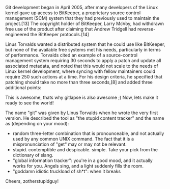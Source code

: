 Git development began in April 2005, after many developers of the Linux kernel gave up access to BitKeeper, a proprietary source control 
management (SCM) system that they had previously used to maintain the project.[13] The copyright holder of BitKeeper, Larry McVoy, had 
withdrawn free use of the product after claiming that Andrew Tridgell had reverse-engineered the BitKeeper protocols.[14]

Linus Torvalds wanted a distributed system that he could use like BitKeeper, but none of the available free systems met his needs, 
particularly in terms of performance. Torvalds cited an example of a source-control management system requiring 30 seconds to apply a 
patch and update all associated metadata, and noted that this would not scale to the needs of Linux kernel development, where syncing 
with fellow maintainers could require 250 such actions at a time. For his design criteria, he specified that patching should take no 
more than three seconds,[8] and added three additional points:

This is awesome, thats why gitlapse is also awesome ;)
Now, lets make it ready to see the world!

The name "git" was given by Linus Torvalds when he wrote the very
first version. He described the tool as "the stupid content tracker"
and the name as (depending on your mood):

  - random three-letter combination that is pronounceable, and not
  actually used by any common UNIX command.  The fact that it is a
  mispronunciation of "get" may or may not be relevant.
  - stupid. contemptible and despicable. simple. Take your pick from the
  dictionary of slang.
  - "global information tracker": you're in a good mood, and it actually
  works for you. Angels sing, and a light suddenly fills the room.
  - "goddamn idiotic truckload of sh*t": when it breaks

Cheers,
zotherstupidguy!
